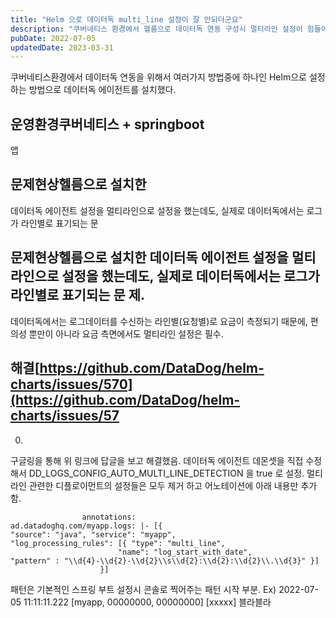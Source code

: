 ```yaml
---
title: "Helm 으로 데이터독 multi_line 설정이 잘 안되더군요"
description: "쿠버네티스 환경에서 헬름으로 데이터독 연동 구성시 멀티라인 설정이 힘들어서 기록으로 남긴다."
pubDate: 2022-07-05
updatedDate: 2023-03-31
---
```


쿠버네티스환경에서 데이터독 연동을 위해서 여러가지 방법중에 하나인 Helm으로 설정하는 방법으로 데이터독 에이전트를 설치했다.

## 운영환경쿠버네티스 + springboot

앱

## 문제현상헬름으로 설치한

데이터독 에이전트 설정을 멀티라인으로 설정을 했는데도, 실제로 데이터독에서는 로그가 라인별로 표기되는 문
## 문제현상헬름으로 설치한 데이터독 에이전트 설정을 멀티라인으로 설정을 했는데도, 실제로 데이터독에서는 로그가 라인별로 표기되는 문 제.

데이터독에서는 로그데이터를 수신하는 라인별(요청별)로 요금이 측정되기 때문에, 편의성 뿐만이 아니라 요금 측면에서도 멀티라인 설정은 필수.

## 해결[https://github.com/DataDog/helm-charts/issues/570](https://github.com/DataDog/helm-charts/issues/57

0)

구글링을 통해 위 링크에 답글을 보고 해결했음.
데이터독 에이전트 데몬셋을 직접 수정해서
DD_LOGS_CONFIG_AUTO_MULTI_LINE_DETECTION 을 true 로 설정.
멀티라인 관련한 디플로이먼트의 설정들은 모두 제거 하고 어노테이션에 아래 내용만 추가함.
```
				annotations:
ad.datadoghq.com/myapp.logs: |- [{
"source": "java", "service": "myapp",
"log_processing_rules": [{ "type": "multi_line",
                        "name": "log_start_with_date",
"pattern" : "\\d{4}-\\d{2}-\\d{2}\\s\\d{2}:\\d{2}:\\d{2}\\.\\d{3}" }]
                    }]  

```

패턴은 기본적인 스프링 부트 설정시 콘솔로 찍어주는 패턴 시작 부분.
Ex)
2022-07-05 11:11:11.222 [myapp, 00000000, 00000000] [xxxxx] 블라블라
